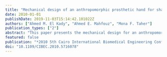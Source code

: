 ```yaml
---
title: "Mechanical design of an anthropomorphic prosthetic hand for shape memory alloy actuation"
date: 2010-01-01
publishDate: 2019-11-03T15:14:42.101022Z
authors: ["Ahmed M. El Kady", "Ahmed E. Mahfouz", "Mona F. Taher"]
publication_types: ["2"]
abstract: "This paper presents the mechanical design for an anthropomorphic prosthetic hand which is one of the main components of an upper limb prosthesis. The design includes the pathways for the finger flexing cables which can be actuated using shape memory alloy (SMA) wires. Two prototypes were implemented and evaluated. The second prototype showed advantages of improved grasping capabilities and a more natural shape of the fingers. The design is based on simple mechanisms which can be incorporated in the limited space available. It utilizes fewer cables for finger flexion thus requiring fewer control inputs and simplifies the required control scheme. This results in a hand which is more affordable, lighter in weight, easy to control and requiring less power consumption. © 2010 IEEE."
featured: false
publication: "*2010 5th Cairo International Biomedical Engineering Conference, CIBEC 2010*"
doi: "10.1109/CIBEC.2010.5716078"
---
```


